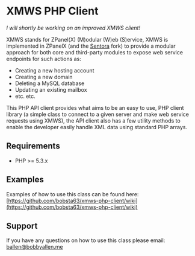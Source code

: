 # XMWS PHP Client

*I will shortly be working on an improved XMWS client!*

XMWS stands for ZPanel(X) (M)odular (W)eb (S)ervice, XMWS is implemented in ZPanelX (and the [Sentora](http://sentora.org) fork) to provide a modular approach for both core and third-party modules to expose web service endpoints for such actions as:

* Creating a new hosting account
* Creating a new domain
* Deleting a MySQL database
* Updating an existing mailbox
* etc. etc.

This PHP API client provides what aims to be an easy to use, PHP client library (a simple class to connect to a given server and make web service requests using XMWS), the API client also has a few utility methods to enable the developer easily handle XML data using standard PHP arrays.

## Requirements

* PHP >= 5.3.x

## Examples

Examples of how to use this class can be found here: [https://github.com/bobsta63/xmws-php-client/wiki](https://github.com/bobsta63/xmws-php-client/wiki)

## Support

If you have any questions on how to use this class please email: [ballen@bobbyallen.me](mailto:ballen@bobbyallen.me)
